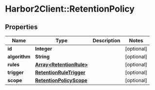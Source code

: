 # Harbor2Client::RetentionPolicy

## Properties
Name | Type | Description | Notes
------------ | ------------- | ------------- | -------------
**id** | **Integer** |  | [optional] 
**algorithm** | **String** |  | [optional] 
**rules** | [**Array&lt;RetentionRule&gt;**](RetentionRule.md) |  | [optional] 
**trigger** | [**RetentionRuleTrigger**](RetentionRuleTrigger.md) |  | [optional] 
**scope** | [**RetentionPolicyScope**](RetentionPolicyScope.md) |  | [optional] 


